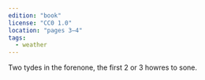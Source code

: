 ```yaml
---
edition: "book"
license: "CC0 1.0"
location: "pages 3–4"
tags:
  - weather
---
```

Two tydes in the forenone,
the first 2 or 3 howres to sone.

